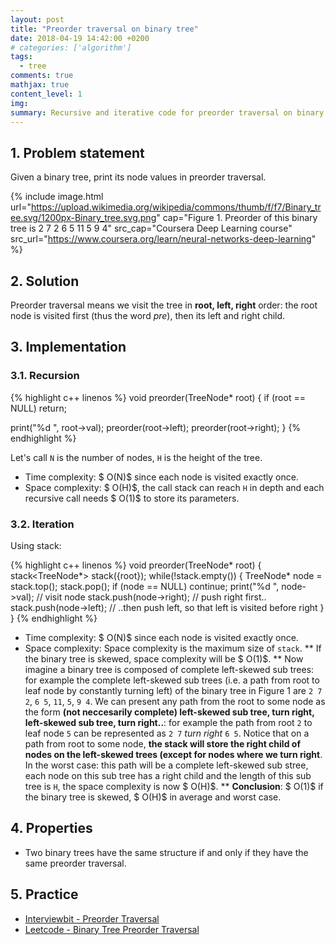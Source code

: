 ```yaml
---
layout: post
title: "Preorder traversal on binary tree"
date: 2018-04-19 14:42:00 +0200
# categories: ['algorithm']
tags:
  - tree
comments: true
mathjax: true
content_level: 1
img:
summary: Recursive and iterative code for preorder traversal on binary tree, analyze time and space complexity
---
```


## **1. Problem statement**
Given a binary tree, print its node values in preorder traversal.

{% include image.html
  url="https://upload.wikimedia.org/wikipedia/commons/thumb/f/f7/Binary_tree.svg/1200px-Binary_tree.svg.png"
  cap="Figure 1. Preorder of this binary tree is 2 7 2 6 5 11 5 9 4"
  src_cap="Coursera Deep Learning course"
  src_url="https://www.coursera.org/learn/neural-networks-deep-learning"
%}

## **2. Solution**

Preorder traversal means we visit the tree in **root, left, right** order: the root node is visited first (thus the word _pre_), then its left and right child.

## **3. Implementation**

### **3.1. Recursion**

{% highlight c++ linenos %}
void preorder(TreeNode* root) {
  if (root == NULL) return;
  
  print("%d ", root->val);
  preorder(root->left);
  preorder(root->right);
}
{% endhighlight %}

Let's call `N` is the number of nodes, `H` is the height of the tree.

* Time complexity: $ O(N)$ since each node is visited exactly once.
* Space complexity: $ O(H)$, the call stack can reach `H` in depth and each recursive call needs $ O(1)$ to store its parameters.

### **3.2. Iteration**

Using stack:

{% highlight c++ linenos %}
void preorder(TreeNode* root) {
  stack<TreeNode*> stack({root});
  while(!stack.empty()) {
    TreeNode* node = stack.top();
    stack.pop();
    if (node == NULL) continue;
    print("%d ", node->val);  // visit node
    stack.push(node->right);  // push right first..
    stack.push(node->left);   // ..then push left, so that left is visited before right
  }
}
{% endhighlight %}

* Time complexity: $ O(N)$ since each node is visited exactly once.
* Space complexity: Space complexity is the maximum size of `stack`.
** If the binary tree is skewed, space complexity will be $ O(1)$. 
** Now imagine a binary tree is composed of complete left-skewed sub trees: for example the complete left-skewed sub trees (i.e. a path from root to leaf node by constantly turning left) of the binary tree in Figure 1 are `2 7 2`, `6 5`, `11`, `5`, `9 4`. We can present any path from the root to some node as the form **(not neccesarily complete) left-skewed sub tree, turn right, left-skewed sub tree, turn right..**: for example the path from root `2` to leaf node `5` can be represented as `2 7` _turn right_ `6 5`. Notice that on a path from root to some node, **the stack will store the right child of nodes on the left-skewed trees (except for nodes where we turn right**. In the worst case: this path will be a complete left-skewed sub stree, each node on this sub tree has a right child and the length of this sub tree is `H`, the space complexity is now $ O(H)$. 
** **Conclusion**: $ O(1)$ if the binary tree is skewed, $ O(H)$ in average and worst case.

## **4. Properties**

* Two binary trees have the same structure if and only if they have the same preorder traversal.

## **5. Practice**

* [Interviewbit - Preorder Traversal](https://www.interviewbit.com/problems/preorder-traversal/)
* [Leetcode - Binary Tree Preorder Traversal](https://leetcode.com/problems/binary-tree-preorder-traversal/)
